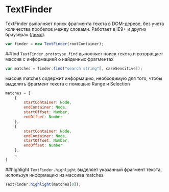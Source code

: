 ﻿TextFinder
==========

TextFinder выполняет поиск фрагмента текста в DOM-дереве, без учета количества пробелов между словами. Работает в IE9+ и других браузерах ([демо](http://octane.github.io/textfinder/)).

```javascript
var finder = new TextFinder(rootContainer);
```

##find
`TextFinder.prototype.find` выполняет поиск текста и возвращает массив с информацией о найденных фрагментах
```javascript
var matches = finder.find("search string"[, caseSensitive]);
```
массив matches содержит информацию, необходимую для того, чтобы выделить фрагмент текста с помощью Range и Selection
```javascript
matches = [
    {
		startContainer: Node,
		endContainer: Node,
		startOffset: Number,
		endOffset: Number
	},
	{
		startContainer: Node,
		endContainer: Node,
		startOffset: Number,
		endOffset: Number
	},
	…
]
```

##highlight
`TextFinder.highlight` выделяет указанный фрагмент текста, используя информацию из массива matches
```javascript
TextFinder.highlight(matches[0]);
```
